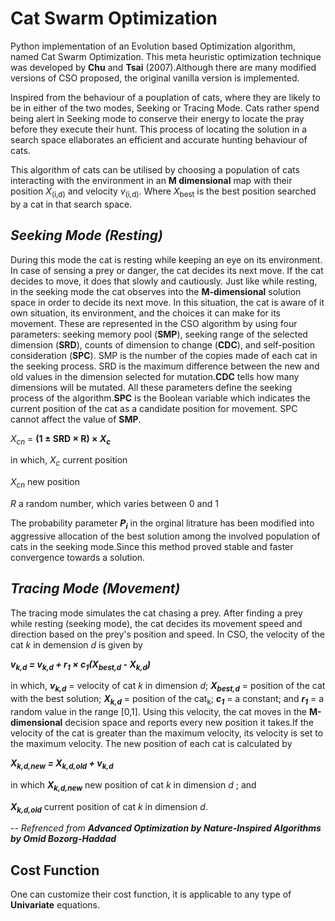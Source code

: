 # Cat Swarm Optimization
Python implementation of an Evolution based Optimization algorithm, named Cat Swarm Optimization.
This meta heuristic optimization technique was developed by **Chu** and **Tsai** (2007).Although there are many modified versions of CSO proposed, the original vanilla version is implemented.

Inspired from the behaviour of a pouplation of cats, where they are likely to be in either of the two modes, Seeking or Tracing Mode. Cats rather spend being alert in Seeking mode to conserve their energy to locate the pray before they execute their hunt. This process of locating the solution in a search space ellaborates an efficient and accurate hunting behaviour of cats.

This algorithm of cats can be utilised by choosing a population of cats interacting with the environment in an __M dimensional__ map with their position *X*<sub>(i,d)</sub> and velocity *v*<sub>(i,d)</sub>. Where *X*<sub>best</sub> is the best position searched by a cat in that search space. 

## *Seeking Mode (Resting)*
During this mode the cat is resting while keeping an eye on its environment. In case of sensing a prey or danger, the cat decides its next move. If the cat decides to move, it does that slowly and cautiously. Just like while resting, in the seeking mode the cat observes into the __M-dimensional__ solution space in order to decide its next move. In this situation, the cat is aware of it own situation, its environment, and the choices it can make for its movement. These are represented in the CSO algorithm by using four parameters: seeking memory pool (__SMP__), seeking range of the selected dimension (__SRD__), counts of dimension to change (__CDC__), and self-position consideration (__SPC__). SMP is the number of the copies made of each cat in the seeking process. SRD is the maximum difference between the new and old values in the dimension selected for mutation.__CDC__ tells how many dimensions will be mutated. All these parameters define the seeking process of the algorithm.__SPC__ is the Boolean variable which indicates the current position of the cat as a candidate position for movement. SPC cannot affect the value of __SMP__.

*X<sub>cn</sub>* = __(1 ± SRD × R) × *X<sub>c</sub>*__

in which,
*X<sub>c</sub>* current position

*X<sub>cn</sub>* new position

*R* a random number, which varies between 0 and 1


The probability parameter ***P<sub>i</sub>*** in the orginal litrature has been modified into aggressive allocation of the best solution among the involved population of cats in the seeking mode.Since this method proved stable and faster convergence towards a solution.

## *Tracing Mode (Movement)*
The tracing mode simulates the cat chasing a prey. After finding a prey while resting (seeking mode), the cat decides its movement speed and direction based on the prey's position and speed. In CSO, the velocity of the cat *k* in demension *d* is given by

__*v<sub>k,d</sub> = v<sub>k,d</sub> + r<sub>1</sub> × c<sub>1</sub>(X<sub>best,d</sub> - X<sub>k,d</sub>)*__

in which, __*v<sub>k,d</sub>*__ = velocity of cat *k* in dimension *d*; __*X<sub>best,d</sub>*__ = position of the cat with the best solution; __*X<sub>k,d</sub>*__ = position of the cat<sub>k</sub>; __*c<sub>1</sub>*__ = a constant; and __*r<sub>1</sub>*__ = a random value in the range [0,1]. Using this velocity, the cat moves in the __M-dimensional__
decision space and reports every new position it takes.If the velocity of the cat is greater than the maximum velocity, its velocity is set to the maximum velocity. The new position of each cat is calculated by

__*X<sub>k,d,new</sub> = X<sub>k,d,old</sub> + v<sub>k,d</sub>*__

in which __*X<sub>k,d,new</sub>*__ new position of cat *k* in dimension *d* ; and

__*X<sub>k,d,old</sub>*__ current position of cat *k* in dimension *d*.

-- *Refrenced from __Advanced Optimization by Nature-Inspired Algorithms by Omid Bozorg-Haddad__*

## Cost Function
One can customize their cost function, it is applicable to any type of __Univariate__ equations.




